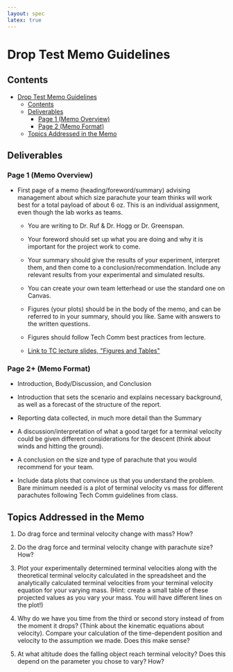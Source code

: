```yaml
---
layout: spec
latex: true
---
```


# Drop Test Memo Guidelines

## Contents

- [Drop Test Memo Guidelines](#drop-test-memo-guidelines)
  - [Contents](#contents)
  - [Deliverables](#deliverables)
    - [Page 1 (Memo Overview)](#page-1-memo-overview)
    - [Page 2 (Memo Format)](#page-2-memo-format)
  - [Topics Addressed in the Memo](#topics-addressed-in-the-memo)

## Deliverables

### Page 1 (Memo Overview)

- First page of a memo (heading/foreword/summary) advising management about which size parachute your team thinks will work best for a total payload of about 6 oz. This is an individual assignment, even though the lab works as teams.

  - You are writing to Dr. Ruf & Dr. Hogg or Dr. Greenspan.

  - Your foreword should set up what you are doing and why it is important for the project work to come.

  - Your summary should give the results of your experiment, interpret them, and then come to a conclusion/recommendation. Include any relevant results from your experimental and simulated results.

  - You can create your own team letterhead or use the standard one on Canvas.

  - Figures (your plots) should be in the body of the memo, and can be referred to in your summary, should you like. Same with answers to the written questions.
  
  - Figures should follow Tech Comm best practices from lecture.

  - [Link to TC lecture slides, "Figures and Tables"](https://drive.google.com/file/d/1wF_2sew3AUR0CahXwRlC7FNN-Dnxxz6n/view?usp=sharing)

### Page 2+ (Memo Format)

- Introduction, Body/Discussion, and Conclusion

- Introduction that sets the scenario and explains necessary background, as well as a forecast of the structure of the report.

- Reporting data collected, in much more detail than the Summary

- A discussion/interpretation of what a good target for a terminal velocity could be given different considerations for the descent (think about winds and hitting the ground).

- A conclusion on the size and type of parachute that you would recommend for your team.

- Include data plots that convince us that you understand the problem. Bare minimum needed is a plot of terminal velocity vs mass for different parachutes following Tech Comm guidelines from class.

## Topics Addressed in the Memo

1. Do drag force and terminal velocity change with mass? How?

2. Do the drag force and terminal velocity change with parachute size? How?

3. Plot your experimentally determined terminal velocities along with the theoretical terminal velocity calculated in the spreadsheet and the analytically calculated terminal velocities from your terminal velocity equation for your varying mass. (Hint: create a small table of these projected values as you vary your mass. You will have different lines on the plot!)

4. Why do we have you time from the third or second story instead of from the moment it drops? (Think about the kinematic equations about velocity). Compare your calculation of the time-dependent position and velocity to the assumption we made. Does this make sense?

5. At what altitude does the falling object reach terminal velocity? Does this depend on the parameter you chose to vary? How?